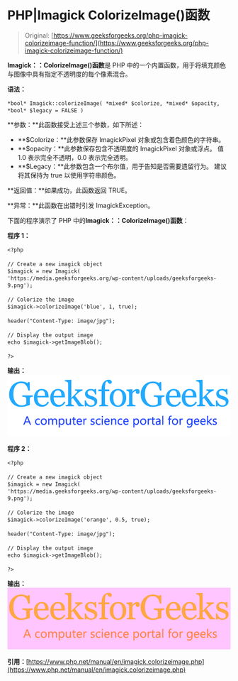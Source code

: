 # PHP|Imagick ColorizeImage()函数

> Original: [https://www.geeksforgeeks.org/php-imagick-colorizeimage-function/](https://www.geeksforgeeks.org/php-imagick-colorizeimage-function/)

**Imagick：：ColorizeImage()函数**是 PHP 中的一个内置函数，用于将填充颜色与图像中具有指定不透明度的每个像素混合。

**语法：**

```
*bool* Imagick::colorizeImage( *mixed* $colorize, *mixed* $opacity, *bool* $legacy = FALSE )
```

**参数：**此函数接受上述三个参数，如下所述：

*   **$Colorize：**此参数保存 ImagickPixel 对象或包含着色颜色的字符串。
*   **$opacity：**此参数保存包含不透明度的 ImagickPixel 对象或浮点。 值 1.0 表示完全不透明，0.0 表示完全透明。
*   **$Legacy：**此参数包含一个布尔值，用于告知是否需要遗留行为。 建议将其保持为 true 以使用字符串颜色。

**返回值：**如果成功，此函数返回 TRUE。

**异常：**此函数在出错时引发 ImagickException。

下面的程序演示了 PHP 中的**Imagick：：ColorizeImage()函数**：

**程序 1：**

```
<?php

// Create a new imagick object
$imagick = new Imagick(
'https://media.geeksforgeeks.org/wp-content/uploads/geeksforgeeks-9.png');

// Colorize the image
$imagick->colorizeImage('blue', 1, true);

header("Content-Type: image/jpg");

// Display the output image
echo $imagick->getImageBlob();

?>
```

**输出：**
![](img/d2cdeddf65779f170b39764ad552411f.png)

**程序 2：**

```
<?php

// Create a new imagick object
$imagick = new Imagick(
'https://media.geeksforgeeks.org/wp-content/uploads/geeksforgeeks-9.png');

// Colorize the image
$imagick->colorizeImage('orange', 0.5, true);

header("Content-Type: image/jpg");

// Display the output image
echo $imagick->getImageBlob();

?>
```

**输出：**
![](img/e214c0bc50254f758145bab0e45460f3.png)

**引用：**[https://www.php.net/manual/en/imagick.colorizeimage.php](https://www.php.net/manual/en/imagick.colorizeimage.php)